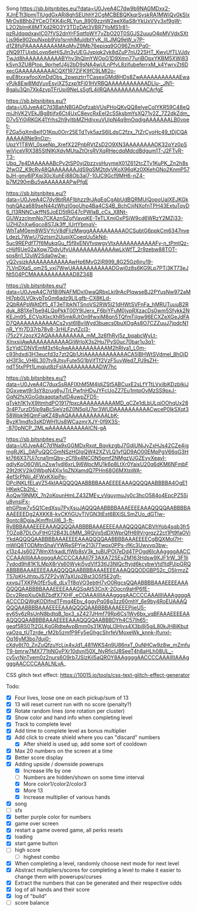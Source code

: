 Song
https://sb.bitsnbites.eu/?data=U0JveA4C7dw9b9NAGMDxx2-XJnETt3lpmjTIUgdGxARi8ghSEUhhY2CgMCBEBQKkqrSyskRA1MWiQv0kSIxMrOx8Bhb2YCeOTKK4icRLYun_8909zznW2eeX6aS8rYkUxVVy3xf9gW-L2O2bImK8MTXd2RO3Y3TDzDAt3VBR7YoMS1r81-pzRJdqqdxavlC07fVS2dnYrFSqtfpWY7vZbO20T0SGJS2uuuO4pMVVdxSXtLjs96e902puNxpb9Vq1srnhlMuldbtYyK_llLJMQ9eW_v7P-d1Z8fsPAAAAAAAAAMAqMvZ9Mb76epiqq9GO96ZmXPq0-zNQ91TUjxbLovp6eHjSJln3yUEGJvpiqk2yk8dZuP7nU22SHT_KwvUfTLVJdvTwJd8hAAAAAAAAAABYhv3hQlmYWOpG1D9Xmn77uriBOpxYKBM5XWi83kSvn3ZU8Ptop_9prhefJ4jj2bD9sNA4wULnPfvL8zifubeferrxM_k4YwrvZt6DxecGAAAAAAAAAACQXf1R7ZiFK9fC9LMl2o-euE8txxwfooXmDdObs_2pwpztrrTCasexGMd8HDs8ZwAAAAAAAAAAAEwavPJk8Ew8MdVuvEsviXZ5zxp1tFi01HVRBQAAAAAAAAAAADLlu-_JN1-8galu3Qn7Xk4zvpTFrUpj9NeLsSgfL4ilRQAAAAAAAAAAACArfgE

https://sb.bitsnbites.eu/?data=U0JveA4C7d3BahNBGADgfzabVUsPHoQKvQQ8eIyeCoIYKR59C48eQmiJhVK2VEkJBg8tijfx6Ct4UxC8evcRxEeI2cSSksbmYsXQ71v2Z_7Z2dkZdm_D7v5Yi0jRKGK41Yrhs2h9yItbMZHdjvxuVUipN4q9mOqdigAAAAAAALB0vpet-FZGa5gXm8ejfO1Kqu0Orr25ETdTyk5azS6ILdsC2fzx_7tZrCyoHc49_tDjCQAAAAAA8Ne9nOzr-UpzY1T8WI_0sxeNp_XrefX22PnbRVtZsD2O9XN3AAAAAAAAOK32qYz0pSwiVjceVRX385StNlKjXdvMUtaZtOrsRVXqRHecdqMdcdBdgum1T-J2FTvR-T3-Ubq_7e4DAAAAAABcPv2tSP0yj2bzzvsHuymeX01Z612tcZTv1KuPK_Zn2h8s2fwOZ_K9cRy48QAAAAAAAJdS9qSM2tdyVKoX96qKz0XKehGNo2KnmP57bJH-gny6IPXqj30cXuhEj88Ob3al7-10JC9Gcf9MH6-nZ4-b7M290mBu5wAAAAAAAPwPfgE

https://sb.bitsnbites.eu/?data=U0JveA4C7dy9btRAFIbhzz9rJAqEqCgAbUdBQRMUiQopoUaIXEJKGkhghQAza689seN44zWhzI0goUhp4Ba4CS4B_BchCiijNXofnTPH43ExtuTqyD6_I13RNNCukffNSJoED5tRG47cPWlaB_cCx_X8Nt-GUWzzclnmNo7CKAznSZofVavqKE-TeTLXmjOxPSiW9cd6WRzY2MZj33-UZHlZnXw6qco8S7Jk3ff_IUrtYbmqV-WhTaM0em8WSVYcV8dFlizMwggAAAAAAAAAAOCSubtG6ppkCm6347nveLdezL7WwU7Qztsm2UupjXCoeqUu5kNd-5uc9REPdfT7f6MukqGu_f5f9xENVfvqwgyVtxAAAAAAAAAAAFy-n_tPmtQz-cHjjf6Ue02aXqw7DdvUfyUAAAAAAAAAAAAwLkWfT_2r9zebw88TOT-sps8n1_12uW2Sda0w2w-yQ2vsjzkAAAAAAAAAAAAwHp6MvG2jR999_8G25Gz6jru19-7LVnDXaS_om2S_vxj7WwUAAAAAAAAAAADGwj0z8s6KG9Lp7PTi3KT73eJNt504PCMAAAAAAAAAAAD8Z34B

https://sb.bitsnbites.eu/?data=U0JveA4C7d1Bi9NAFMDxl0waQRbxLki9rAcPIqwseBJ2PYusNw972aMHl7pb0LVOkybTpGm6adz9LILgfb-CX8KLd-2QbRAPpWAtDf5_4T3eTIbkNTSnoVS2RW5I21dHWtSVFnFa_hMRUTuuuB2Rduk_8B1XeTbe94LQpPkkT00Y9IJerx_F6biYFuM0jvpRXzacDs0wm5Sfykk2NKEJm95_ECVpXlxcXhR5mkRJtOn9fwxiM8qn5TQfmTiIgw96ECXZeXGeJdFAD7QAAAAAAAAAAACs2yst6lBviWyd3buecs0buXOgAs8O7CZZuuJ7jpdcN1nR_YYr7D37rb78y8-3rHLFzytZcl3-j75z2YJzozX2AQAAAAAAAAAA_mM_3z6fhRyI5z_bqabcWyLt-XlnxsjiAwAAAAAAAAAAAGiWrIoX3s2Hu7PyS0uc70bar1u3q1-SzYjdCDNVEmM3xf4cAwAAAAAAAAAAAM2hRIva1_L0m-c93hdxdj3H3eucfd3z7zt2Qb1JtjAAAAAAAAAAAACA5lBHWtSVdmel_8hOjDxH3f3c_VH6L307tv9JtsyFute5G1bVifTf2VzF5uvWed7_PJ9sZH-ndT5txPPt1Lmqjut8zFsIAAAAAAAAAADW7hc

https://sb.bitsnbites.eu/?data=U0JveA4C7duxSsRAFIXhM5M4ldjZSt5ABCuxE2sLfYTtLVxiIbKDzbIkiJDGxvewt9r3sY8zrug6yJTrLPwfnHDvJYFcUoZZ7Eu1mtpOvMzSS9pxJ-GqN2fsXGoGdxaqqtajfutD4uwpZFD5-qTvkh1K1yX9ItmhdPO1917fpxcAAAAAAAAAAMD_qCZe1dLbULqjOOhqUx283r4P7urzD5lp9aBcSjeVz6Z0N5plU7pr3WUDAAAAAAAAAACwceP0IkSXqt358Wpk96QmFiaKZ4ByAQAAAAAAAAAAALbK-ByzK1mdfo3sKDWH1Us8WCazmrXJY-0f9X3S--870pNCP_2MLwAAAAAAAAAAAICN-gA

https://sb.bitsnbites.eu/?data=U0JveA4C7d1Na9xGGMDxRxqt_BqvkzgbJ7GdjUNiJyZxHJs42CZe4jgmgRJKL_0APuQQCGmNSzHGIgQW42XZVLQ1vfQD9AO00EMpPgV66qG3Hkt766X37Ui7cna1imQbv-zCf8x4NCON5pmf2NMgzVJGZEyyXeayI-qdIyKpO6OWLnZsw1ydl6xrL9i6WpcMU1k6p8LtXr0YaixU20q6dKM6NFmbF29t2tKV2jk0WbgN4Xjx1qZNXamdQ7PHn68G6MXtpWA-4efSrPNIjj_4FWxKXipPp-DPclNKLfELaVZ54kIAAQQQQAABBBBAAAEEEEAAAQQQQAABBBBA4OgE1HKwkCb2hL-AoQw19NMX_7n2oKounHmLZ43ZMEy_vVquymuJy0c3hcO584o4EpcPZ5Sju8vnsiFx-ehGPpw7v5Q1CedXsu7PyXsuJAQQQAABBBBAAAEEEEAAAQQQQAABBBBAAAEEEEDg2AXKK8-kvCKfiGUvTlVGN3tEst6BXiSLSmZUo_dGTlw-9ontc8DgjaJKmffnUjl6_3-ft-RyBBBAAAEEEEAAAQQQQAABBBBAAAEEEEAAAQQQQACBVhYob4sqb3fr5TOZq87DLOuFtHG12B43L0MM_3RQVq5dDXWprQfH69Vrgrqz22ct1Pt9faOViYkdAQQQQAABBBBAAAEEEEAAAQQQQAABBBBAAAEEEECgBQXMol7H-mWlQ8TODMtnShaVYWReSPYje213j7Twpx0PPs-ifKc3Uwvvp3bw-x13z4Js6027WmXfrkadLflWb8sV3k_tuBUPOl7eDd4TPOgd6IcAAggggAACCCCAAAIIIIAAAggggAACCCCAAAII7F3AXA72SEvZM163Hdsw9XJF1rW_3F1Ii7ydod9h81K1LMpX8rVs60Wykj5ydVlf33tIJ3NlQcftyjd6kcybwVtd1tdPJipGRQABBBBAAAEEEEAAAQQQQAABBBBAAAEEEEAAAQQQODGBP52c_O5IrmzZT57pKHJthtpJS7ZP2vW7aXUp2Bst3O5f5E2gfl-xxvqJTXKPA0fEr5u8_dLyTf8qVO3ebtH7vO0RgcsQQAABBBBAAAEEEEAAAQQQQAABBBBAAAEEEEAAAQSqAt53CnX-2Oocn9aHP6fE-Dcv2RepXiu0kBZbdfX7XHF_eCOAAAIIIIAAAggggAACCCCAAAIIIIAAAggggAACCCDQWgKODlfndTFmq4Ebv_4ggyPq08g3zz60mhY_6e9by4RoEUAAAQQQQAABBBBAAAEEEEAAAQQQQAABBBBAAAEEEPjjeU5-ey65v6zRsUnN8bdtqB_1px3_sZ427JHmf79Rp6Cs1Wv6bx_yqBFAAAEEEEAAAQQQQAABBBBAAAEEEEAAAQQQQAABBBDYh4C57Ih65-geqf5RS0Tt2GLKgGRdteAvpBmm0s31KWgLl3Hjvs4X3bi8j5gjL80kJH8iKbutvaOzq_tUTzrde_rM2b5zmfP9Fy5eGhgcShrfeVMoxeWk_knnk-Ifunxl-Oq16yM3bo7duj0-cXdy6t70_ZnZuQfzuYcLjx4vJd1_481WKS4n9U86nxT_0uNHCw9z8w_mZmfuT9-bmrw7MX771tjNGyPXr10dvnI50X_NyRficlJ8SeeT4h8aHLh08UL_-cy5vrNnTvem0z2nurs6O9rb7JSlzKil5aQROY8AAggggAACCCCAAAIIIIAAAggggAACCCCAAALNLvA_

CSS glitch text effect:
https://10015.io/tools/css-text-glitch-effect-generator

Todo:

- [x] Four lives, loose one on each pickup/sum of 13
- [x] 13 will reset current run with no score (penalty?)
- [x] Rotate random lines (one rotation per cluster)
- [x] Show color and hand info when completing level
- [x] Track to complete level
- [x] Add time to complete level as bonus multiplier
- [x] Add click to create shield where you can "discard" numbers
  - [x] After shield is used up, add some sort of cooldown
- [x] Max 20 numbers on the screen at a time
- [x] Better score display
- [x] Adding upside / downside powerups
  - [x] Increase life by one
  - [ ] Numbers are hidden/shown on some time interval
  - [x] More color1/color2/color3
  - [x] More 13
  - [x] Increase multiplier of various hands
- [x] song
- [ ] sfx
- [x] better purple color for numbers
- [x] game over screen
- [x] restart a game overed game, all perks resets
- [x] loading
- [x] start game button
- [ ] high score
  - [ ] highest combo
- [x] When completing a level, randomly choose next mode for next level
- [x] Abstract multipliers/scores for completing a level to make it easier to change them with powerups/curses
- [x] Extract the numbers that can be generated and their respective odds
- [x] log of all hands and their score
- [x] log of "build"
- [ ] score balance